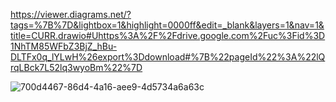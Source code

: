 https://viewer.diagrams.net/?tags=%7B%7D&lightbox=1&highlight=0000ff&edit=_blank&layers=1&nav=1&title=CURR.drawio#Uhttps%3A%2F%2Fdrive.google.com%2Fuc%3Fid%3D1NhTM85WFbZ3BjZ_hBu-DLTFx0q_lYLwH%26export%3Ddownload#%7B%22pageId%22%3A%22lQrqLBck7L52lq3wyoBm%22%7D


![700d4467-86d4-4a16-aee9-4d5734a6a63c](https://github.com/user-attachments/assets/3129bb86-f47c-4d5e-a3d8-5c0d301ff50c)
